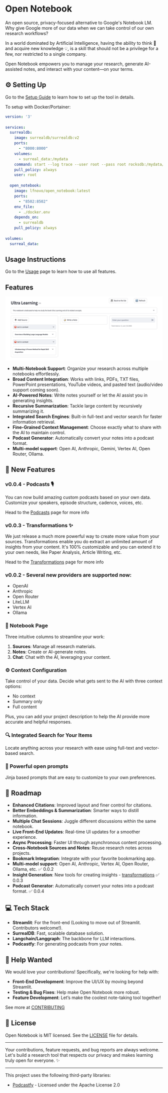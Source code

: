 # Open Notebook

An open source, privacy-focused alternative to Google's Notebook LM. Why give Google more of our data when we can take control of our own research workflows?

In a world dominated by Artificial Intelligence, having the ability to think 🧠 and acquire new knowledge 💡, is a skill that should not be a privilege for a few, nor restricted to a single company.

Open Notebook empowers you to manage your research, generate AI-assisted notes, and interact with your content—on your terms.

## ⚙️ Setting Up

Go to the [Setup Guide](docs/SETUP.md) to learn how to set up the tool in details.

To setup with Docker/Portainer:

```yaml
version: '3'

services:
  surrealdb:
    image: surrealdb/surrealdb:v2
    ports:
      - "8000:8000"
    volumes:
      - surreal_data:/mydata
    command: start --log trace --user root --pass root rocksdb:/mydata/mydatabase.db
    pull_policy: always
    user: root

  open_notebook:
    image: lfnovo/open_notebook:latest
    ports:
      - "8502:8502"
    env_file:
      - ./docker.env
    depends_on:
      - surrealdb
    pull_policy: always

volumes:
  surreal_data:

```


## Usage Instructions

Go to the [Usage](docs/USAGE.md) page to learn how to use all features.

## Features

![New Notebook](docs/assets/asset_list.png)


- **Multi-Notebook Support**: Organize your research across multiple notebooks effortlessly.
- **Broad Content Integration**: Works with links, PDFs, TXT files, PowerPoint presentations, YouTube videos, and pasted text (audio/video support coming soon).
- **AI-Powered Notes**: Write notes yourself or let the AI assist you in generating insights.
- **Recursive Summarization**: Tackle large content by recursively summarizing it.
- **Integrated Search Engines**: Built-in full-text and vector search for faster information retrieval.
- **Fine-Grained Context Management**: Choose exactly what to share with the AI to maintain control.
- **Podcast Generator**: Automatically convert your notes into a podcast format.
- **Multi-model support**: Open AI, Anthropic, Gemini, Vertex AI, Open Router, Ollama.

## 🚀 New Features

### v0.0.4 - Podcasts  🎙️

You can now build amazing custom podcasts based on your own data. Customize your speakers, episode structure, cadence, voices, etc. 

Head to the [Podcasts](docs/PODCASTS.md) page for more info

### v0.0.3 - Transformations ✨

We just release a much more powerful way to create more value from your sources.
Transformations enable you do extract an unlimited amount of insights from your content.
It's 100% customizable and you can extend it to your own needs, like Paper Analysis, Article Writing, etc.

Head to the [Transformations](docs/TRANSFORMATIONS.md) page for more info

### v0.0.2 - Several new providers are supported now:

- OpenAI
- Anthropic
- Open Router
- LiteLLM
- Vertex AI
- Ollama

### 📝 Notebook Page

Three intuitive columns to streamline your work:
1. **Sources**: Manage all research materials.
2. **Notes**: Create or AI-generate notes.
3. **Chat**: Chat with the AI, leveraging your content.

### ⚙️ Context Configuration

Take control of your data. Decide what gets sent to the AI with three context options:
- No context
- Summary only
- Full content

Plus, you can add your project description to help the AI provide more accurate and helpful responses.

### 🔍 Integrated Search for Your Items

Locate anything across your research with ease using full-text and vector-based search.

### 💬 Powerful open prompts

Jinja based prompts that are easy to customize to your own preferences.


## 🌟 Roadmap

- **Enhanced Citations**: Improved layout and finer control for citations.
- **Better Embeddings & Summarization**: Smarter ways to distill information.
- **Multiple Chat Sessions**: Juggle different discussions within the same notebook.
- **Live Front-End Updates**: Real-time UI updates for a smoother experience.
- **Async Processing**: Faster UI through asynchronous content processing.
- **Cross-Notebook Sources and Notes**: Reuse research notes across projects.
- **Bookmark Integration**: Integrate with your favorite bookmarking app.
- **Multi-model support**: Open AI, Anthropic, Vertex AI, Open Router, Ollama, etc. ✅ 0.0.2
- **Insight Generation**: New tools for creating insights - [transformations](docs/TRANSFORMATIONS.md) ✅ 0.0.3
- **Podcast Generator**: Automatically convert your notes into a podcast format.  ✅ 0.0.4


## 💻 Tech Stack

- **Streamlit**: For the front-end (Looking to move out of Streamlit. Contributors welcome!).
- **SurrealDB**: Fast, scalable database solution.
- **Langchain/Langgraph**: The backbone for LLM interactions.
- **Podcastfy**: For generating podcasts from your notes.


## 🙌 Help Wanted

We would love your contributions! Specifically, we're looking for help with:
- **Front-End Development**: Improve the UI/UX by moving beyond Streamlit.
- **Testing & Bug Fixes**: Help make Open Notebook more robust.
- **Feature Development**: Let’s make the coolest note-taking tool together!

See more at [CONTRIBUTING](CONTRIBUTING.md)
## 📄 License

Open Notebook is MIT licensed. See the [LICENSE](LICENSE) file for details.

---

Your contributions, feature requests, and bug reports are always welcome. Let's build a research tool that respects our privacy and makes learning truly open for everyone. ✨

---

This project uses the following third-party libraries:

- [Podcastfy](https://github.com/souzatharsis/podcastfy) - Licensed under the Apache License 2.0